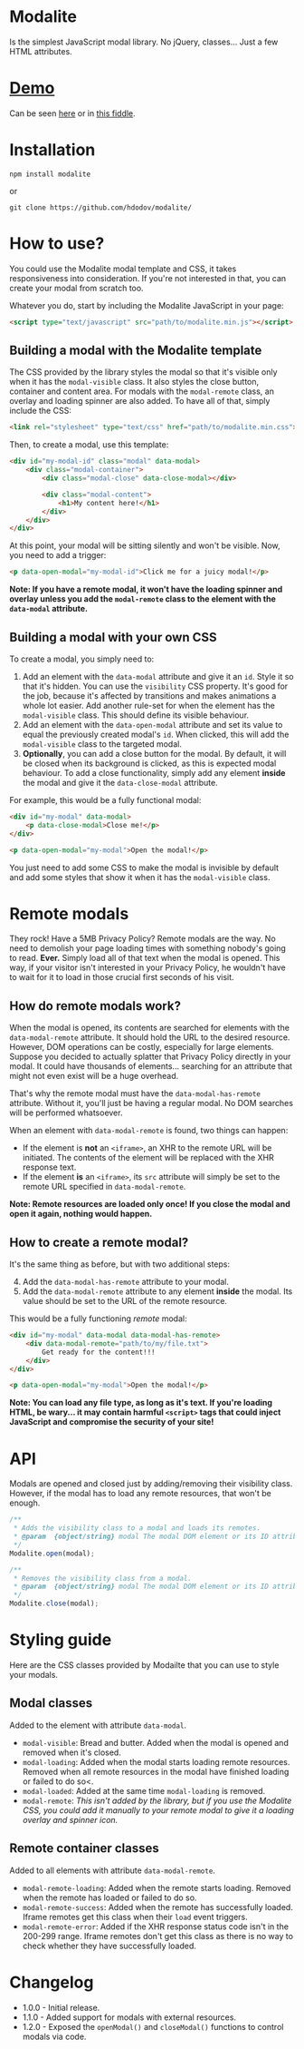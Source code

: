 # Modalite
Is the simplest JavaScript modal library. No jQuery, classes... Just a few HTML attributes.

# [Demo](https://hdodov.github.io/modalite/)
Can be seen [here](https://hdodov.github.io/modalite/) or in [this fiddle](https://jsfiddle.net/hdodov/nfj28m8h/).

# Installation

```
npm install modalite
```

or

```
git clone https://github.com/hdodov/modalite/
```

# How to use?
You could use the Modalite modal template and CSS, it takes responsiveness into consideration. If you're not interested in that, you can create your modal from scratch too.

Whatever you do, start by including the Modalite JavaScript in your page:
```html
<script type="text/javascript" src="path/to/modalite.min.js"></script>
```

## Building a modal with the Modalite template
The CSS provided by the library styles the modal so that it's visible only when it has the `modal-visible` class. It also styles the close button, container and content area. For modals with the `modal-remote` class, an overlay and loading spinner are also added. To have all of that, simply include the CSS:

```html
<link rel="stylesheet" type="text/css" href="path/to/modalite.min.css">
```

Then, to create a modal, use this template:

```html
<div id="my-modal-id" class="modal" data-modal>
    <div class="modal-container">
        <div class="modal-close" data-close-modal></div>

        <div class="modal-content">
            <h1>My content here!</h1>
        </div>
    </div>
</div>
```

At this point, your modal will be sitting silently and won't be visible. Now, you need to add a trigger:

```html
<p data-open-modal="my-modal-id">Click me for a juicy modal!</p>
```

**Note: If you have a remote modal, it won't have the loading spinner and overlay unless you add the `modal-remote` class to the element with the `data-modal` attribute.**

## Building a modal with your own CSS
To create a modal, you simply need to:

1. Add an element with the `data-modal` attribute and give it an `id`. Style it so that it's hidden. You can use the `visibility` CSS property. It's good for the job, because it's affected by transitions and makes animations a whole lot easier. Add another rule-set for when the element has the `modal-visible` class. This should define its visible behaviour.
2. Add an element with the `data-open-modal` attribute and set its value to equal the previously created modal's `id`. When clicked, this will add the `modal-visible` class to the targeted modal.
3. **Optionally**, you can add a close button for the modal. By default, it will be closed when its background is clicked, as this is expected modal behaviour. To add a close functionality, simply add any element **inside** the modal and give it the `data-close-modal` attribute.

For example, this would be a fully functional modal:

```html
<div id="my-modal" data-modal>
    <p data-close-modal>Close me!</p>
</div>

<p data-open-modal="my-modal">Open the modal!</p>
```

You just need to add some CSS to make the modal is invisible by default and add some styles that show it when it has the `modal-visible` class.

# Remote modals
They rock! Have a 5MB Privacy Policy? Remote modals are the way. No need to demolish your page loading times with something nobody's going to read. **Ever.** Simply load all of that text when the modal is opened. This way, if your visitor isn't interested in your Privacy Policy, he wouldn't have to wait for it to load in those crucial first seconds of his visit.

## How do remote modals work?
When the modal is opened, its contents are searched for elements with the `data-modal-remote` attribute. It should hold the URL to the desired resource. However, DOM operations can be costly, especially for large elements. Suppose you decided to actually splatter that Privacy Policy directly in your modal. It could have thousands of elements... searching for an attribute that might not even exist will be a huge overhead.

That's why the remote modal must have the `data-modal-has-remote` attribute. Without it, you'll just be having a regular modal. No DOM searches will be performed whatsoever.

When an element with `data-modal-remote` is found, two things can happen:

- If the element is **not** an `<iframe>`, an XHR to the remote URL will be initiated. The contents of the element will be replaced with the XHR response text.
- If the element **is** an `<iframe>`, its `src` attribute will simply be set to the remote URL specified in `data-modal-remote`.

**Note: Remote resources are loaded only once! If you close the modal and open it again, nothing would happen.**

## How to create a remote modal?
It's the same thing as before, but with two additional steps:

4. Add the `data-modal-has-remote` attribute to your modal.
5. Add the `data-modal-remote` attribute to any element **inside** the modal. Its value should be set to the URL of the remote resource.

This would be a fully functioning _remote_ modal:

```html
<div id="my-modal" data-modal data-modal-has-remote>
    <div data-modal-remote="path/to/my/file.txt">
        Get ready for the content!!!
    </div>
</div>

<p data-open-modal="my-modal">Open the modal!</p>
```

**Note: You can load any file type, as long as it's text. If you're loading HTML, be wary... it may contain harmful `<script>` tags that could inject JavaScript and compromise the security of your site!**

# API
Modals are opened and closed just by adding/removing their visibility class. However, if the modal has to load any remote resources, that won't be enough.

```js
/**
 * Adds the visibility class to a modal and loads its remotes.
 * @param  {object/string} modal The modal DOM element or its ID attribute.
 */
Modalite.open(modal);

/**
 * Removes the visibility class from a modal.
 * @param  {object/string} modal The modal DOM element or its ID attribute.
 */
Modalite.close(modal);
```

# Styling guide
Here are the CSS classes provided by Modailte that you can use to style your modals.

## Modal classes
Added to the element with attribute `data-modal`.

- `modal-visible`: Bread and butter. Added when the modal is opened and removed when it's closed.
- `modal-loading`: Added when the modal starts loading remote resources. Removed when all remote resources in the modal have finished loading or failed to do so<.
- `modal-loaded`: Added at the same time `modal-loading` is removed.
- `modal-remote`: _This isn't added by the library, but if you use the Modalite CSS, you could add it manually to your remote modal to give it a loading overlay and spinner icon._

## Remote container classes
Added to all elements with attribute `data-modal-remote`.

- `modal-remote-loading`: Added when the remote starts loading. Removed when the remote has loaded or failed to do so.
- `modal-remote-success`: Added when the remote has successfully loaded. Iframe remotes get this class when their `load` event triggers.
- `modal-remote-error`: Added if the XHR response status code isn't in the 200-299 range. Iframe remotes don't get this class as there is no way to check whether they have successfully loaded.

# Changelog
- 1.0.0 - Initial release.
- 1.1.0 - Added support for modals with external resources.
- 1.2.0 - Exposed the `openModal()` and `closeModal()` functions to control modals via code.
